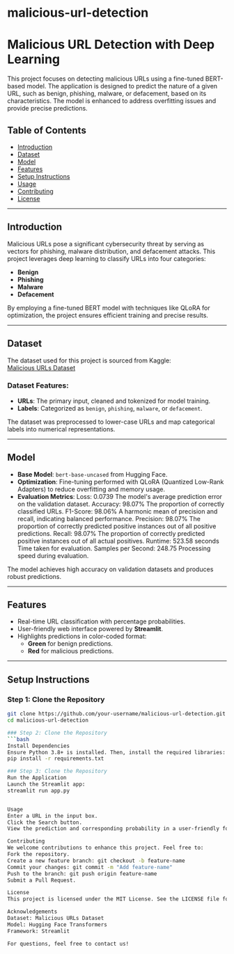 # malicious-url-detection

# Malicious URL Detection with Deep Learning

This project focuses on detecting malicious URLs using a fine-tuned BERT-based model. The application is designed to predict the nature of a given URL, such as benign, phishing, malware, or defacement, based on its characteristics. The model is enhanced to address overfitting issues and provide precise predictions.

## Table of Contents
- [Introduction](#introduction)
- [Dataset](#dataset)
- [Model](#model)
- [Features](#features)
- [Setup Instructions](#setup-instructions)
- [Usage](#usage)
- [Contributing](#contributing)
- [License](#license)

---

## Introduction
Malicious URLs pose a significant cybersecurity threat by serving as vectors for phishing, malware distribution, and defacement attacks. This project leverages deep learning to classify URLs into four categories:
- **Benign**
- **Phishing**
- **Malware**
- **Defacement**

By employing a fine-tuned BERT model with techniques like QLoRA for optimization, the project ensures efficient training and precise results.

---

## Dataset
The dataset used for this project is sourced from Kaggle:  
[Malicious URLs Dataset](https://www.kaggle.com/datasets/sid321axn/malicious-urls-dataset)

### Dataset Features:
- **URLs**: The primary input, cleaned and tokenized for model training.
- **Labels**: Categorized as `benign`, `phishing`, `malware`, or `defacement`.

The dataset was preprocessed to lower-case URLs and map categorical labels into numerical representations.

---

## Model
- **Base Model**: `bert-base-uncased` from Hugging Face.
- **Optimization**: Fine-tuning performed with QLoRA (Quantized Low-Rank Adapters) to reduce overfitting and memory usage.
- **Evaluation Metrics**:
Loss: 0.0739
The model's average prediction error on the validation dataset.
Accuracy: 98.07%
The proportion of correctly classified URLs.
F1-Score: 98.06%
A harmonic mean of precision and recall, indicating balanced performance.
Precision: 98.07%
The proportion of correctly predicted positive instances out of all positive predictions.
Recall: 98.07%
The proportion of correctly predicted positive instances out of all actual positives.
Runtime: 523.58 seconds
Time taken for evaluation.
Samples per Second: 248.75
Processing speed during evaluation.

The model achieves high accuracy on validation datasets and produces robust predictions.

---

## Features
- Real-time URL classification with percentage probabilities.
- User-friendly web interface powered by **Streamlit**.
- Highlights predictions in color-coded format:
  - **Green** for benign predictions.
  - **Red** for malicious predictions.

---

## Setup Instructions

### Step 1: Clone the Repository
```bash
git clone https://github.com/your-username/malicious-url-detection.git
cd malicious-url-detection

### Step 2: Clone the Repository
```bash
Install Dependencies
Ensure Python 3.8+ is installed. Then, install the required libraries:
pip install -r requirements.txt

### Step 3: Clone the Repository
Run the Application
Launch the Streamlit app:
streamlit run app.py


Usage
Enter a URL in the input box.
Click the Search button.
View the prediction and corresponding probability in a user-friendly format.

Contributing
We welcome contributions to enhance this project. Feel free to:
Fork the repository.
Create a new feature branch: git checkout -b feature-name
Commit your changes: git commit -m "Add feature-name"
Push to the branch: git push origin feature-name
Submit a Pull Request.

License
This project is licensed under the MIT License. See the LICENSE file for details.

Acknowledgements
Dataset: Malicious URLs Dataset
Model: Hugging Face Transformers
Framework: Streamlit

For questions, feel free to contact us!
